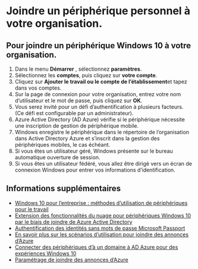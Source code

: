 

<properties
    pageTitle="Joindre un périphérique personnel à votre organisation | Microsoft Azure"
    description="Explique comment les utilisateurs peuvent enregistrer leurs périphériques Windows 10 personnels à leur réseau d’entreprise et fournit des étapes de déploiement d’un scénario BYOD."
    services="active-directory"
    documentationCenter=""
    authors="femila"
    manager="swadhwa"
    editor=""
    tags="azure-classic-portal"/>
<tags
    ms.service="active-directory"
    ms.workload="identity"
    ms.tgt_pltfrm="na"
    ms.devlang="na"
    ms.topic="article"
    ms.date="09/27/2016"
    ms.author="femila"/>

# <a name="join-a-personal-device-to-your-organization"></a>Joindre un périphérique personnel à votre organisation.

## <a name="to-join-a-windows-10-device-to-your-organization"></a>Pour joindre un périphérique Windows 10 à votre organisation.

1.  Dans le menu **Démarrer** , sélectionnez **paramètres**.
2.  Sélectionnez les **comptes**, puis cliquez sur **votre compte**.
3.  Cliquez sur **Ajouter le travail ou le compte de l’établissement**et tapez dans vos comptes.
4.  Sur la page de connexion pour votre organisation, entrez votre nom d’utilisateur et le mot de passe, puis cliquez sur **OK**.
5.  Vous serez invité pour un défi d’authentification à plusieurs facteurs. (Ce défi est configurable par un administrateur).
6.  Azure Active Directory (AD Azure) vérifie si le périphérique nécessite une inscription de gestion de périphérique mobile.
7.  Windows enregistre le périphérique dans le répertoire de l’organisation dans Active Directory Azure et s’inscrit dans la gestion des périphériques mobiles, le cas échéant.
8.  Si vous êtes un utilisateur géré, Windows présente sur le bureau automatique ouverture de session.
9.  Si vous êtes un utilisateur fédéré, vous allez être dirigé vers un écran de connexion Windows pour entrer vos informations d’identification.

## <a name="additional-information"></a>Informations supplémentaires
* [Windows 10 pour l’entreprise : méthodes d’utilisation de périphériques pour le travail](active-directory-azureadjoin-windows10-devices-overview.md)
* [Extension des fonctionnalités du nuage pour périphériques Windows 10 par le biais de joindre de Azure Active Directory](active-directory-azureadjoin-user-upgrade.md)
* [Authentification des identités sans mots de passe Microsoft Passport](active-directory-azureadjoin-passport.md)
* [En savoir plus sur les scénarios d’utilisation pour joindre des annonces d’Azure](active-directory-azureadjoin-deployment-aadjoindirect.md)
* [Connecter des périphériques d’à un domaine à AD Azure pour des expériences Windows 10](active-directory-azureadjoin-devices-group-policy.md)
* [Paramétrage de joindre des annonces d’Azure](active-directory-azureadjoin-setup.md)
